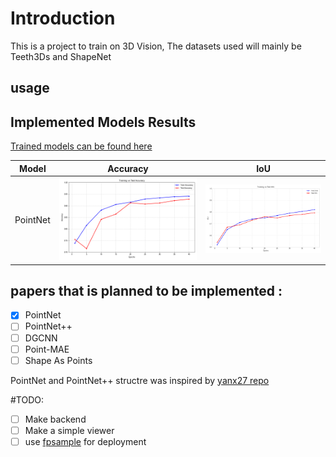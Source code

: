 # Introduction

This is a project to train on 3D Vision, The datasets used will mainly be Teeth3Ds and ShapeNet

## usage

## Implemented Models Results

[Trained models can be found here](https://drive.google.com/drive/folders/1HkosNZrBiGC8gFM38o_f9LQ0fARovoV5?usp=drive_link)

| Model  | Accuracy | IoU |
| ------ | -------- | --- |
| PointNet| ![Accuracy](.\images\accuracy_plot.png) | ![IoU](.\images\IoU_plot.png) |

## papers that is planned to be implemented :
- [x] PointNet
- [ ] PointNet++
- [ ] DGCNN
- [ ] Point-MAE
- [ ] Shape As Points

PointNet and PointNet++ structre was inspired by [yanx27 repo](https://github.com/yanx27/Pointnet_Pointnet2_pytorch/tree/master)


#TODO:
- [ ] Make backend
- [ ] Make a simple viewer
- [ ] use [fpsample](https://pypi.org/project/fpsample/#:~:text=Python%20efficient%20farthest%20point%20sampling,in%20single%2Dthreaded%20CPU%20environment.) for deployment